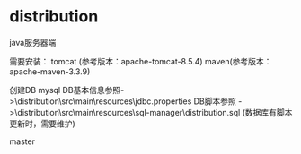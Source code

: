 # distribution
java服务器端

需要安装：
tomcat (参考版本：apache-tomcat-8.5.4)
maven(参考版本：apache-maven-3.3.9)

创建DB mysql 
DB基本信息参照->\distribution\src\main\resources\jdbc.properties
DB脚本参照 ->\distribution\src\main\resources\sql-manager\distribution.sql 
(数据库有脚本更新时，需要维护)

master